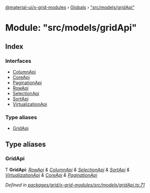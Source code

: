 [@material-ui/x-grid-modules](../README.md) › [Globals](../globals.md) › ["src/models/gridApi"](_src_models_gridapi_.md)

# Module: "src/models/gridApi"

## Index

### Interfaces

* [ColumnApi](../interfaces/_src_models_gridapi_.columnapi.md)
* [CoreApi](../interfaces/_src_models_gridapi_.coreapi.md)
* [PaginationApi](../interfaces/_src_models_gridapi_.paginationapi.md)
* [RowApi](../interfaces/_src_models_gridapi_.rowapi.md)
* [SelectionApi](../interfaces/_src_models_gridapi_.selectionapi.md)
* [SortApi](../interfaces/_src_models_gridapi_.sortapi.md)
* [VirtualizationApi](../interfaces/_src_models_gridapi_.virtualizationapi.md)

### Type aliases

* [GridApi](_src_models_gridapi_.md#gridapi)

## Type aliases

###  GridApi

Ƭ **GridApi**: *[RowApi](../interfaces/_src_models_gridapi_.rowapi.md) & [ColumnApi](../interfaces/_src_models_gridapi_.columnapi.md) & [SelectionApi](../interfaces/_src_models_gridapi_.selectionapi.md) & [SortApi](../interfaces/_src_models_gridapi_.sortapi.md) & [VirtualizationApi](../interfaces/_src_models_gridapi_.virtualizationapi.md) & [CoreApi](../interfaces/_src_models_gridapi_.coreapi.md) & [PaginationApi](../interfaces/_src_models_gridapi_.paginationapi.md)*

*Defined in [packages/grid/x-grid-modules/src/models/gridApi.ts:71](https://github.com/mui-org/material-ui-x/blob/02342a6/packages/grid/x-grid-modules/src/models/gridApi.ts#L71)*
